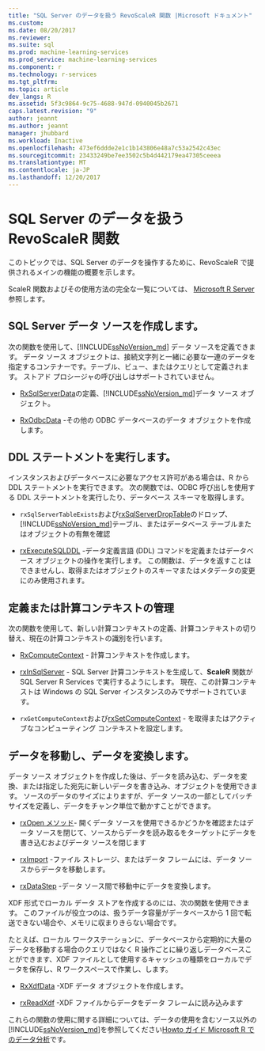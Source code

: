 ```yaml
---
title: "SQL Server のデータを扱う RevoScaleR 関数 |Microsoft ドキュメント"
ms.custom: 
ms.date: 08/20/2017
ms.reviewer: 
ms.suite: sql
ms.prod: machine-learning-services
ms.prod_service: machine-learning-services
ms.component: r
ms.technology: r-services
ms.tgt_pltfrm: 
ms.topic: article
dev_langs: R
ms.assetid: 5f3c9864-9c75-4688-947d-0940045b2671
caps.latest.revision: "9"
author: jeannt
ms.author: jeannt
manager: jhubbard
ms.workload: Inactive
ms.openlocfilehash: 473ef6ddde2e1c1b143806e48a7c53a2542c43ec
ms.sourcegitcommit: 23433249be7ee3502c5b4d442179ea47305ceeea
ms.translationtype: MT
ms.contentlocale: ja-JP
ms.lasthandoff: 12/20/2017
---
```

# <a name="revoscaler-functions-for-working-with-sql-server-data"></a>SQL Server のデータを扱う RevoScaleR 関数

このトピックでは、SQL Server のデータを操作するために、RevoScaleR で提供されるメインの機能の概要を示します。

ScaleR 関数およびその使用方法の完全な一覧については、 [Microsoft R Server](https://docs.microsoft.com/r-server/r-reference/revoscaler/revoscaler)参照します。

## <a name="create-sql-server-data-sources"></a>SQL Server データ ソースを作成します。

次の関数を使用して、[!INCLUDE[ssNoVersion_md](../../includes/ssnoversion-md.md)] データ ソースを定義できます。 データ ソース オブジェクトは、接続文字列と一緒に必要な一連のデータを指定するコンテナーです。テーブル、ビュー、またはクエリとして定義されます。 ストアド プロシージャの呼び出しはサポートされていません。

+ [RxSqlServerData](https://docs.microsoft.com/r-server/r-reference/revoscaler/rxsqlserverdata)の定義、[!INCLUDE[ssNoVersion_md](../../includes/ssnoversion-md.md)]データ ソース オブジェクト。

+ [RxOdbcData](https://docs.microsoft.com/r-server/r-reference/revoscaler/rxodbcdata) -その他の ODBC データベースのデータ オブジェクトを作成します。 

## <a name="perform-ddl-statements"></a>DDL ステートメントを実行します。

インスタンスおよびデータベースに必要なアクセス許可がある場合は、R から DDL ステートメントを実行できます。 次の関数では、ODBC 呼び出しを使用する DDL ステートメントを実行したり、データベース スキーマを取得します。

+ `rxSqlServerTableExists`および[rxSqlServerDropTable](https://docs.microsoft.com/r-server/r-reference/revoscaler/rxsqlserverdroptable)のドロップ、[!INCLUDE[ssNoVersion_md](../../includes/ssnoversion-md.md)]テーブル、またはデータベース テーブルまたはオブジェクトの有無を確認

+ [rxExecuteSQLDDL](https://docs.microsoft.com/r-server/r-reference/revoscaler/rxexecutesqlddl) -データ定義言語 (DDL) コマンドを定義またはデータベース オブジェクトの操作を実行します。 この関数は、データを返すことはできませんし、取得またはオブジェクトのスキーマまたはメタデータの変更にのみ使用されます。

## <a name="define-or-manage-compute-contexts"></a>定義または計算コンテキストの管理

次の関数を使用して、新しい計算コンテキストの定義、計算コンテキストの切り替え、現在の計算コンテキストの識別を行います。

+ [RxComputeContext](https://docs.microsoft.com/r-server/r-reference/revoscaler/rxcomputecontext) - 計算コンテキストを作成します。

+ [rxInSqlServer](https://docs.microsoft.com/r-server/r-reference/revoscaler/rxinsqlserver) - SQL Server 計算コンテキストを生成して、**ScaleR** 関数が SQL Server R Services で実行するようにします。 現在、この計算コンテキストは Windows の SQL Server インスタンスのみでサポートされています。

+ `rxGetComputeContext`および[rxSetComputeContext](https://docs.microsoft.com/r-server/r-reference/revoscaler/rxgetcomputecontext) - を取得またはアクティブなコンピューティング コンテキストを設定します。

## <a name="move-data-and-transform-data"></a>データを移動し、データを変換します。

データ ソース オブジェクトを作成した後は、データを読み込む、データを変換、または指定した宛先に新しいデータを書き込み、オブジェクトを使用できます。 ソースのデータのサイズによりますが、データ ソースの一部としてバッチ サイズを定義し、データをチャンク単位で動かすことができます。

+ [rxOpen メソッド](https://docs.microsoft.com/r-server/r-reference/revoscaler/rxopen-methods)- 開くデータ ソースを使用できるかどうかを確認またはデータ ソースを閉じて、ソースからデータを読み取るをターゲットにデータを書き込むおよびデータ ソースを閉じます

+ [rxImport](https://docs.microsoft.com/r-server/r-reference/revoscaler/rximport) -ファイル ストレージ、またはデータ フレームには、データ ソースからデータを移動します。

+ [rxDataStep](https://docs.microsoft.com/r-server/r-reference/revoscaler/rxdatastep) -データ ソース間で移動中にデータを変換します。

XDF 形式でローカル データ ストアを作成するのには、次の関数を使用できます。 このファイルが役立つのは、扱うデータ容量がデータベースから 1 回で転送できない場合や、メモリに収まりきらない場合です。

たとえば、ローカル ワークステーションに、データベースから定期的に大量のデータを移動する場合のクエリではなく R 操作ごとに繰り返しデータベースことができます、XDF ファイルとして使用するキャッシュの種類をローカルでデータを保存し、R ワークスペースで作業し、します。

+ [RxXdfData](https://docs.microsoft.com/r-server/r-reference/revoscaler/rxxdfdata) -XDF データ オブジェクトを作成します。

+ [rxReadXdf](https://docs.microsoft.com/r-server/r-reference/revoscaler/rxreadxdf) -XDF ファイルからデータをデータ フレームに読み込みます

これらの関数の使用に関する詳細については、データの使用を含むソース以外の[!INCLUDE[ssNoVersion_md](../../includes/ssnoversion-md.md)]を参照してください[Howto ガイド Microsoft R でのデータ分析](https://docs.microsoft.com/r-server/r/how-to-introduction)です。
